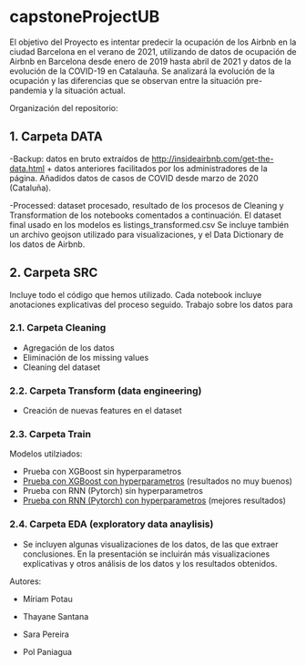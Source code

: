 # capstoneProjectUB

El objetivo del Proyecto es intentar predecir la ocupación de los Airbnb en la ciudad Barcelona en el verano de 2021, utilizando de datos de ocupación de Airbnb en Barcelona desde enero de 2019 hasta abril de 2021 y datos de la evolución de la COVID-19 en Catalauña. Se analizará la evolución de la ocupación y las diferencias que se observan entre la situación pre-pandemia y la situación actual. 

Organización del repositorio:

## 1. Carpeta DATA

-Backup: datos en bruto extraídos de http://insideairbnb.com/get-the-data.html + datos anteriores facilitados por los administradores de la página. Añadidos datos de casos de COVID desde marzo de 2020 (Cataluña).

-Processed: dataset procesado, resultado de los procesos de Cleaning y Transformation de los notebooks comentados a continuación. El dataset final usado en los modelos es listings_transformed.csv
Se incluye también un archivo geojson utilizado para visualizaciones, y el Data Dictionary de los datos de Airbnb.

## 2. Carpeta SRC

Incluye todo el código que hemos utilizado. Cada notebook incluye anotaciones explicativas del proceso seguido.
Trabajo sobre los datos para 

### 2.1. Carpeta Cleaning

 - Agregación de los datos
 - Eliminación de los missing values
 - Cleaning del dataset

### 2.2. Carpeta Transform (data engineering)
 - Creación de nuevas features en el dataset

### 2.3. Carpeta Train

Modelos utilziados:

 + Prueba con XGBoost sin hyperparametros
 + [Prueba con XGBoost con hyperparametros](src/train/XGBoost_tuned.ipynb) (resultados no muy buenos)
 + Prueba con RNN (Pytorch) sin hyperparametros
 + [Prueba con RNN (Pytorch) con hyperparametros](src/train/RNN_LSTM_tuned.ipynb) (mejores resultados)

### 2.4. Carpeta EDA (exploratory data anaylisis)

- Se incluyen algunas visualizaciones de los datos, de las que extraer conclusiones.
En la presentación se incluirán más visualizaciones explicativas y otros análisis de los datos y los resultados obtenidos. 


Autores:

+ Míriam Potau

+ Thayane Santana

+ Sara Pereira

+ Pol Paniagua
